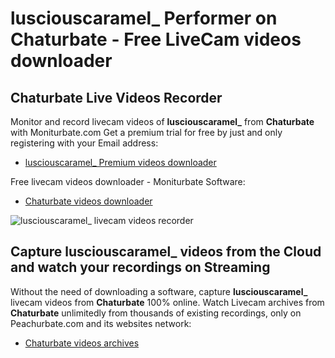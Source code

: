 # lusciouscaramel_ Performer on Chaturbate - Free LiveCam videos downloader

## Chaturbate Live Videos Recorder

Monitor and record livecam videos of **lusciouscaramel_** from **Chaturbate** with Moniturbate.com
Get a premium trial for free by just and only registering with your Email address:
* [lusciouscaramel_ Premium videos downloader](https://moniturbate.com/request-demo-licence-key.html)

Free livecam videos downloader - Moniturbate Software:
* [Chaturbate videos downloader](https://moniturbate.com/moniturbate-download-software.html)

![lusciouscaramel_ livecam videos recorder](https://peachurnet.com/templates/moniturbate-software.png)


## Capture lusciouscaramel_ videos from the Cloud and watch your recordings on Streaming

Without the need of downloading a software, capture **lusciouscaramel_** livecam videos from **Chaturbate** 100% online.
Watch Livecam archives from **Chaturbate** unlimitedly from thousands of existing recordings, only on Peachurbate.com and its websites network:
* [Chaturbate videos archives](https://peachurnet.com/)